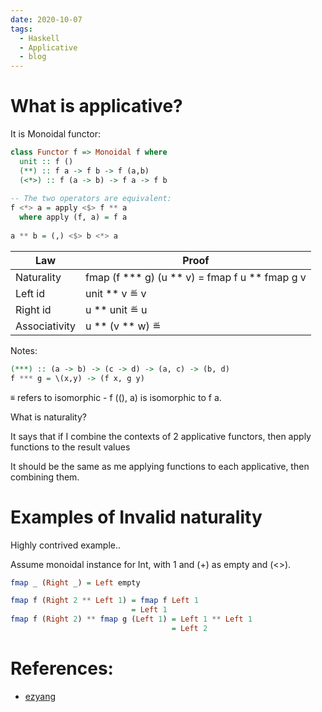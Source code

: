 ```yaml
---
date: 2020-10-07
tags: 
  - Haskell
  - Applicative
  - blog
---
```


# What is applicative?

It is Monoidal functor:
```hs
class Functor f => Monoidal f where
  unit :: f ()
  (**) :: f a -> f b -> f (a,b)
  (<*>) :: f (a -> b) -> f a -> f b
  
-- The two operators are equivalent:
f <*> a = apply <$> f ** a
  where apply (f, a) = f a
  
a ** b = (,) <$> b <*> a
```

| Law           | Proof                                          |
|---------------|------------------------------------------------|
| Naturality    | fmap (f *** g) (u ** v) = fmap f u ** fmap g v |
| Left id       | unit ** v ≝ v                                  |
| Right id      | u ** unit ≝ u                                  |
| Associativity | u ** (v ** w) ≝                                |

Notes:

```hs
(***) :: (a -> b) -> (c -> d) -> (a, c) -> (b, d)
f *** g = \(x,y) -> (f x, g y)
```

`≝` refers to isomorphic - f ((), a) is isomorphic to f a.

What is naturality?

It says that if I combine the contexts of 2 applicative functors, then apply functions to the result values

It should be the same as me applying functions to each applicative, then combining them.

# Examples of Invalid naturality

Highly contrived example..

Assume monoidal instance for Int, with 1 and (+) as empty and (<>).
```hs
fmap _ (Right _) = Left empty
```

```hs
fmap f (Right 2 ** Left 1) = fmap f Left 1
                           = Left 1
fmap f (Right 2) ** fmap g (Left 1) = Left 1 ** Left 1
                                    = Left 2
```

# References:

- [ezyang](http://blog.ezyang.com/2012/08/applicative-functors/)
